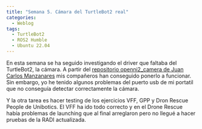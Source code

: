 ```yaml
---
title: "Semana 5. Cámara del TurtleBot2 real"
categories:
  - Weblog
tags:
  - TurtleBot2
  - ROS2 Humble
  - Ubuntu 22.04
---
```


En esta semana se ha seguido investigando el driver que faltaba del TurtleBot2, la cámara. A partir del [repositorio openni2_camera de Juan Carlos Manzanares](https://github.com/Juancams/openni2_camera) mis compañeros han conseguido ponerlo a funcionar. Sin embargo, yo he tenido algunos problemas del puerto usb de mi portatil que no conseguía detectar correctamente la cámara. 

Y la otra tarea es hacer testing de los ejercicios VFF, GPP y Dron Rescue People de Unibotics. El VFF ha ido todo correcto y en el Drone Rescue había problemas de launching que al final arreglaron pero no llegué a hacer pruebas de la RADI actualizada.